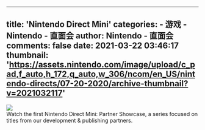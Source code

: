 
---
title: 'Nintendo Direct Mini'
categories: 
    - 游戏
    - Nintendo - 直面会
author: Nintendo - 直面会
comments: false
date: 2021-03-22 03:46:17
thumbnail: 'https://assets.nintendo.com/image/upload/c_pad,f_auto,h_172,q_auto,w_306/ncom/en_US/nintendo-directs/07-20-2020/archive-thumbnail?v=2021032117'
---

<div>   
<img src="https://assets.nintendo.com/image/upload/c_pad,f_auto,h_172,q_auto,w_306/ncom/en_US/nintendo-directs/07-20-2020/archive-thumbnail?v=2021032117" referrerpolicy="no-referrer"><br>Watch the first Nintendo Direct Mini: Partner Showcase, a series focused on titles from our development & publishing partners.  
</div>
            